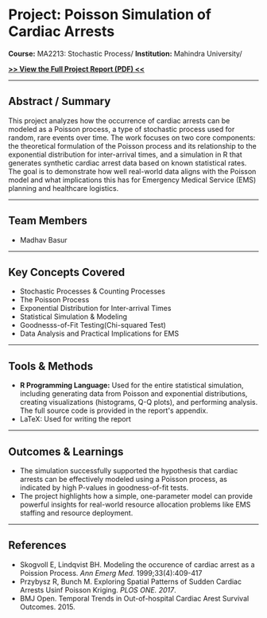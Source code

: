 # Project: Poisson Simulation of Cardiac Arrests

**Course:** MA2213: Stochastic Process/
**Institution:** Mahindra University/

**[>> View the Full Project Report (PDF) <<](report.pdf)**

---

## Abstract / Summary

This project analyzes how the occurrence of cardiac arrests can be modeled as a Poisson process, a type of stochastic process used for random, rare events over time. The work focuses on two core components: the theoretical formulation of the Poisson process and its relationship to the exponential distribution for inter-arrival times, and a simulation in R that generates synthetic cardiac arrest data based on known statistical rates. The goal is to demonstrate how well real-world data aligns with the Poisson model and what implications this has for Emergency Medical Service (EMS) planning and healthcare logistics.

---

## Team Members

* Madhav Basur

---

## Key Concepts Covered

* Stochastic Processes & Counting Processes
* The Poisson Process
* Exponential Distribution for Inter-arrival Times
* Statistical Simulation & Modeling
* Goodnesss-of-Fit Testing(Chi-squared Test)
* Data Analysis and Practical Implications for EMS

---

## Tools & Methods 

* **R Programming Language:** Used for the entire statistical simulation, including generating data from Poisson and exponential distributions, creating visualizations (histograms, Q-Q plots), and performing analysis. The full source code is provided in the report's appendix.
* LaTeX: Used for writing the report

---

## Outcomes & Learnings 

* The simulation successfully supported the hypothesis that cardiac arrests can be effectively modeled using a Poisson process, as indicated by high P-values in goodness-of-fit tests.
* The project highlights how a simple, one-parameter model can provide powerful insights for real-world resource allocation problems like EMS staffing and resource deployment.

---

## References 

* Skogvoll E, Lindqvist BH. Modeling the occurence of cardiac arrest as a Poission Process. *Ann Emerg Med.* 1999;33(4):409-417
* Przybysz R, Bunch M. Exploring Spatial Patterns of Sudden Cardiac Arrests Usinf Poisson Kriging. *PLOS ONE. 2017*.
* BMJ Open. Temporal Trends in Out-of-hospital Cardiac Arest Survival Outcomes. 2015.
